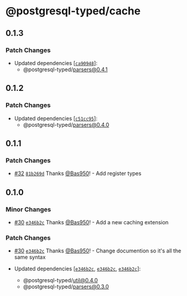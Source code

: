 # @postgresql-typed/cache

## 0.1.3

### Patch Changes

- Updated dependencies [[`ca90948`](https://github.com/PostgreSQL-Typed/PostgreSQL-Typed/commit/ca9094818108fa12d5b306e1851d71b609abfcd3)]:
  - @postgresql-typed/parsers@0.4.1

## 0.1.2

### Patch Changes

- Updated dependencies [[`c51cc95`](https://github.com/PostgreSQL-Typed/PostgreSQL-Typed/commit/c51cc95f807d3d6db6ca97c9b95515c04dd635f8)]:
  - @postgresql-typed/parsers@0.4.0

## 0.1.1

### Patch Changes

- [#32](https://github.com/PostgreSQL-Typed/PostgreSQL-Typed/pull/32) [`81b269d`](https://github.com/PostgreSQL-Typed/PostgreSQL-Typed/commit/81b269d47dcf81b666fdc5099eb55b8581ccc4b0) Thanks [@Bas950](https://github.com/Bas950)! - Add register types

## 0.1.0

### Minor Changes

- [#30](https://github.com/PostgreSQL-Typed/PostgreSQL-Typed/pull/30) [`e346b2c`](https://github.com/PostgreSQL-Typed/PostgreSQL-Typed/commit/e346b2cb4b7b6a35bb44ac14506640385264b52e) Thanks [@Bas950](https://github.com/Bas950)! - Add a new caching extension

### Patch Changes

- [#30](https://github.com/PostgreSQL-Typed/PostgreSQL-Typed/pull/30) [`e346b2c`](https://github.com/PostgreSQL-Typed/PostgreSQL-Typed/commit/e346b2cb4b7b6a35bb44ac14506640385264b52e) Thanks [@Bas950](https://github.com/Bas950)! - Change documention so it's all the same syntax

- Updated dependencies [[`e346b2c`](https://github.com/PostgreSQL-Typed/PostgreSQL-Typed/commit/e346b2cb4b7b6a35bb44ac14506640385264b52e), [`e346b2c`](https://github.com/PostgreSQL-Typed/PostgreSQL-Typed/commit/e346b2cb4b7b6a35bb44ac14506640385264b52e), [`e346b2c`](https://github.com/PostgreSQL-Typed/PostgreSQL-Typed/commit/e346b2cb4b7b6a35bb44ac14506640385264b52e)]:
  - @postgresql-typed/util@0.4.0
  - @postgresql-typed/parsers@0.3.0
